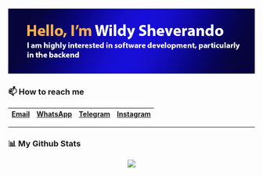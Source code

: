 <p align="center">
    <img src="https://github.com/wildyrando/wildyrando/blob/main/image.png?raw=true">
</p>


### 📫 How to reach me
|[Email](mailto:hai@wildyrando.com)|[WhatsApp](https://wa.me/628158000632)|[Telegram](https://t.me/wildyrando)|[Instagram](https://instagram.com/wildyrando)|
|:-|:-|:-|:-|
---

### 📊 My Github Stats
<div align="center">
<!--   <img src="https://github-readme-stats.vercel.app/api?username=wildyrando&show_icons=true&theme=transparent" height="210"/>
       <img src="https://github-readme-stats.vercel.app/api/top-langs/?username=wildyrando&layout=compact&theme=transparent&langs_count=10" height="210"/>
-->
    <img src="https://github-readme-streak-stats.herokuapp.com/?user=wildyrando&theme=transparent&hide_border=false" height="210"/>
</div>
